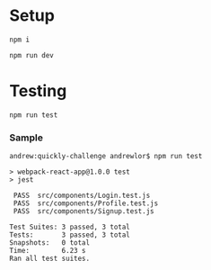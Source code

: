 # Setup

```
npm i
```

```
npm run dev
```

# Testing

```
npm run test
```

### Sample

```
andrew:quickly-challenge andrewlor$ npm run test

> webpack-react-app@1.0.0 test
> jest

 PASS  src/components/Login.test.js
 PASS  src/components/Profile.test.js
 PASS  src/components/Signup.test.js

Test Suites: 3 passed, 3 total
Tests:       3 passed, 3 total
Snapshots:   0 total
Time:        6.23 s
Ran all test suites.
```

